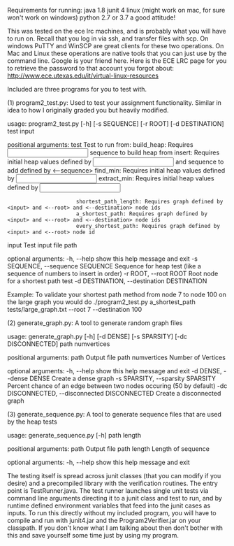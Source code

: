Requirements for running:
java 1.8
junit 4
linux (might work on mac, for sure won't work on windows)
python 2.7 or 3.7
a good attitude!

This was tested on the ece lrc machines, and is probably what you will
have to run on. Recall that you log in via ssh, and transfer files with
scp. On windows PuTTY and WinSCP are great clients for these two operations.
On Mac and Linux these operations are native tools that you can just
use by the command line. Google is your friend here.
Here is the ECE LRC page for you to retrieve the password to that account
you forgot about:
http://www.ece.utexas.edu/it/virtual-linux-resources

Included are three programs for you to test with. 

(1) program2_test.py: Used to test your assignment functionality. Similar
in idea to how I originally graded you but heavily modified.

usage: program2_test.py [-h] [-s SEQUENCE] [-r ROOT] [-d DESTINATION]
                        test input

positional arguments:
  test                  Test to run from:
                          build_heap: Requires <input> sequence to build heap from
                          insert: Requires initial heap values defined by <input> and sequence to add defined by <--sequence>
                          find_min: Requires initial heap values defined by <input>
                          extract_min: Requires initial heap values defined by <input>

                          shortest_path_length: Requires graph defined by <input> and <--root> and <--destination> node ids
                          a_shortest_path: Requires graph defined by <input> and <--root> and <--destination> node ids
                          every_shortest_path: Requires graph defined by <input> and <--root> node id
  input                 Test input file path

optional arguments:
  -h, --help            show this help message and exit
  -s SEQUENCE, --sequence SEQUENCE
                        Sequence for heap test (like a sequence of numbers to insert in order)
  -r ROOT, --root ROOT  Root node for a shortest path test
  -d DESTINATION, --destination DESTINATION

Example: To validate your shortest path method from node 7 to node 100 on the large graph you would do 
./program2_test.py a_shortest_path tests/large_graph.txt --root 7 --destination 100

(2) generate_graph.py: A tool to generate random graph files

usage: generate_graph.py [-h] [-d DENSE] [-s SPARSITY] [-dc DISCONNECTED]
                         path numvertices

positional arguments:
  path                  Output file path
  numvertices           Number of Vertices

optional arguments:
  -h, --help            show this help message and exit
  -d DENSE, --dense DENSE
                        Create a dense graph
  -s SPARSITY, --sparsity SPARSITY
                        Percent chance of an edge between two nodes occuring
                        (50 by default)
  -dc DISCONNECTED, --disconnected DISCONNECTED
                        Create a disconnected graph

(3) generate_sequence.py: A tool to generate sequence files that are used
by the heap tests

usage: generate_sequence.py [-h] path length

positional arguments:
  path        Output file path
  length      Length of sequence

optional arguments:
  -h, --help  show this help message and exit


The testing itself is spread across junit classes (that you can modify if 
you desire) and a precompiled library with the verification routines. The
entry point is TestRunner.java. The test runner launches single unit tests
via command line arguments directing it to a junit class and test to run,
and by runtime defined environment variables that feed into the junit 
cases as inputs. To run this directly without my included program, you
will have to compile and run with junit4.jar and the Program2Verifier.jar
on your classpath. If you don't know what I am talking about then don't
bother with this and save yourself some time just by using my program.


